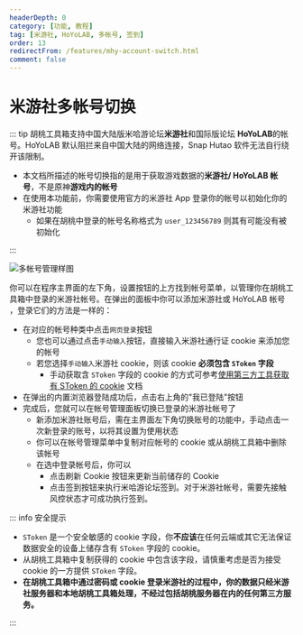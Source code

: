 ```yaml
---
headerDepth: 0
category: [功能, 教程]
tag: [米游社, HoYoLAB, 多帐号, 签到]
order: 13
redirectFrom: /features/mhy-account-switch.html
comment: false
---
```


# 米游社多帐号切换

::: tip
胡桃工具箱支持中国大陆版米哈游论坛**米游社**和国际版论坛 **HoYoLAB**的帐号。HoYoLAB 默认阻拦来自中国大陆的网络连接，Snap Hutao 软件无法自行绕开该限制。

- 本文档所描述的帐号切换指的是用于获取游戏数据的**米游社/ HoYoLAB 帐号**，不是原神**游戏内的帐号**
- 在使用本功能前，你需要使用官方的米游社 App 登录你的帐号以初始化你的米游社功能
  - 如果在胡桃中登录的帐号名称格式为 `user_123456789` 则其有可能没有被初始化

:::

![多帐号管理样图](https://img.alicdn.com/imgextra/i2/1797064093/O1CN01RCk3PM1g6dy8aXWxW_!!1797064093.png_.webp)

你可以在程序主界面的左下角，设置按钮的上方找到帐号菜单，以管理你在胡桃工具箱中登录的米游社帐号。在弹出的面板中你可以添加米游社或 HoYoLAB 帐号
，登录它们的方法是一样的：

- 在对应的帐号种类中点击`网页登录`按钮
  - 您也可以通过点击`手动输入`按钮，直接输入米游社通行证 cookie 来添加您的帐号
  - 若您选择`手动输入`米游社 cookie，则该 cookie **必须包含 `SToken` 字段**
    - 手动获取含 `SToken` 字段的 cookie 的方式可参考[使用第三方工具获取有 SToken 的 cookie](../advanced/get-SToken-cookie-from-the-third-party.html) 文档
- 在弹出的内置浏览器登陆成功后，点击右上角的"我已登陆"按钮
- 完成后，您就可以在帐号管理面板切换已登录的米游社帐号了
  - 新添加米游社账号后，需在主界面左下角切换账号的功能中，手动点击一次新登录的账号，以将其设置为使用状态
  - 你可以在帐号管理菜单中复制对应帐号的 cookie 或从胡桃工具箱中删除该帐号
  - 在选中登录帐号后，你可以
    - 点击刷新 Cookie 按钮来更新当前储存的 Cookie
    - 点击签到按钮来执行米哈游论坛签到。对于米游社帐号，需要先接触风控状态才可成功执行签到。

::: info 安全提示

- `SToken` 是一个安全敏感的 cookie 字段，你**不应该**在任何云端或其它无法保证数据安全的设备上储存含有 `SToken` 字段的 cookie。
- 从胡桃工具箱中复制获得的 cookie 中包含该字段，请慎重考虑是否为接受 cookie 的一方提供 `SToken` 字段。
- **在胡桃工具箱中通过密码或 cookie 登录米游社的过程中，你的数据只经米游社服务器和本地胡桃工具箱处理，不经过包括胡桃服务器在内的任何第三方服务。**

:::
